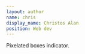 ```yaml
---
layout: author
name: chris
display_name: Christos Alan
position: Web dev
---
```

Pixelated boxes indicator.
